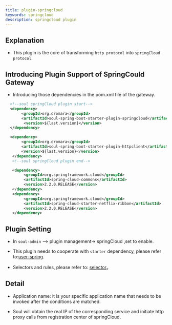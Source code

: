 ```yaml
---
title: plugin-springcloud
keywords: springcloud
description: springcloud plugin
---
```


## Explanation

* This plugin is the core of transforming `http protocol` into `springCloud protocol`.

## Introducing Plugin Support of SpringCould Gateway

* Introducing those dependencies in the pom.xml file of the gateway. 

```xml
  <!--soul springCloud plugin start-->
  <dependency>
       <groupId>org.dromara</groupId>
       <artifactId>soul-spring-boot-starter-plugin-springcloud</artifactId>
        <version>${last.version}</version>
  </dependency>

  <dependency>
       <groupId>org.dromara</groupId>
       <artifactId>soul-spring-boot-starter-plugin-httpclient</artifactId>
       <version>${last.version}</version>
   </dependency>
   <!--soul springCloud plugin end-->

   <dependency>
        <groupId>org.springframework.cloud</groupId>
        <artifactId>spring-cloud-commons</artifactId>
        <version>2.2.0.RELEASE</version>
   </dependency> 
   <dependency>
        <groupId>org.springframework.cloud</groupId>
        <artifactId>spring-cloud-starter-netflix-ribbon</artifactId>
        <version>2.2.0.RELEASE</version>
   </dependency>
```

## Plugin Setting

* In `soul-admin` --> plugin management-> springCloud ,set to enable. 

* This plugin needs to cooperate with `starter` dependency, please refer to:[user-spring](user-springcloud_en.md).

* Selectors and rules, please refer to: [selector](selector_en.md)。

## Detail

* Application name: it is your specific application name that needs to be invoked after the conditions are matched.

* Soul will obtain the real IP of the corresponding service and initiate http proxy calls from registration center of springCloud.
   

